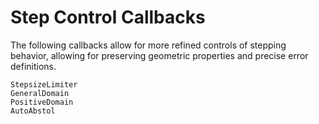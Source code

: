 # Step Control Callbacks

The following callbacks allow for more refined controls of stepping behavior, allowing for
preserving geometric properties and precise error definitions.

```@docs
StepsizeLimiter
GeneralDomain
PositiveDomain
AutoAbstol
```
